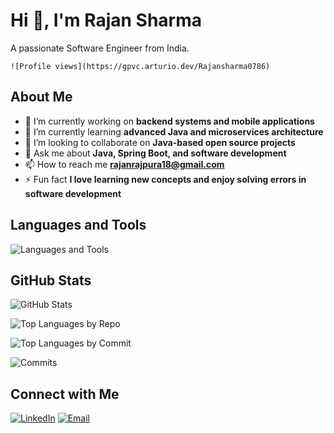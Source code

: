 # Hi 👋, I'm Rajan Sharma

A passionate Software Engineer from India.

`![Profile views](https://gpvc.arturio.dev/Rajansharma0786)`

## About Me

- 🔭 I’m currently working on **backend systems and mobile applications**
- 🌱 I’m currently learning **advanced Java and microservices architecture**
- 👯 I’m looking to collaborate on **Java-based open source projects**
- 💬 Ask me about **Java, Spring Boot, and software development**
- 📫 How to reach me **rajanrajpura18@gmail.com**
- ⚡ Fun fact **I love learning new concepts and enjoy solving errors in software development**

## Languages and Tools

![Languages and Tools](https://skillicons.dev/icons?i=java,spring,git,docker,react,jenkins)

## GitHub Stats

![GitHub Stats](https://github-readme-stats.vercel.app/api?username=Rajansharma0786&show_icons=true&theme=radical)

![Top Languages by Repo](https://github-readme-stats.vercel.app/api/top-langs/?username=Rajansharma0786&layout=compact&theme=radical)

![Top Languages by Commit](https://github-readme-stats.vercel.app/api/top-langs/?username=Rajansharma0786&langs_count=8&hide_progress=true&theme=radical)

![Commits](https://github-readme-streak-stats.herokuapp.com/?user=Rajansharma0786&theme=radical)

## Connect with Me

[![LinkedIn](https://img.shields.io/badge/LinkedIn-0077B5?style=for-the-badge&logo=linkedin&logoColor=white)](https://linkedin.com/in/rajan-sharma-32a246197)
[![Email](https://img.shields.io/badge/Email-D14836?style=for-the-badge&logo=gmail&logoColor=white)](mailto:rajanrajpura18@gmail.com)
